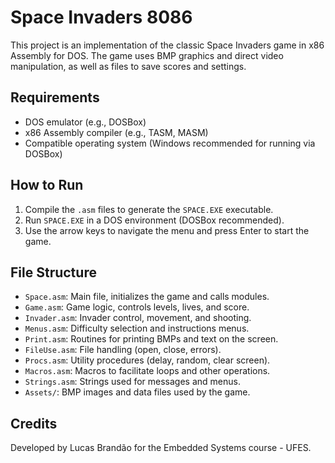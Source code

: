 # Space Invaders 8086

This project is an implementation of the classic Space Invaders game in x86 Assembly for DOS. The game uses BMP graphics and direct video manipulation, as well as files to save scores and settings.

## Requirements
- DOS emulator (e.g., DOSBox)
- x86 Assembly compiler (e.g., TASM, MASM)
- Compatible operating system (Windows recommended for running via DOSBox)

## How to Run
1. Compile the `.asm` files to generate the `SPACE.EXE` executable.
2. Run `SPACE.EXE` in a DOS environment (DOSBox recommended).
3. Use the arrow keys to navigate the menu and press Enter to start the game.

## File Structure
- `Space.asm`: Main file, initializes the game and calls modules.
- `Game.asm`: Game logic, controls levels, lives, and score.
- `Invader.asm`: Invader control, movement, and shooting.
- `Menus.asm`: Difficulty selection and instructions menus.
- `Print.asm`: Routines for printing BMPs and text on the screen.
- `FileUse.asm`: File handling (open, close, errors).
- `Procs.asm`: Utility procedures (delay, random, clear screen).
- `Macros.asm`: Macros to facilitate loops and other operations.
- `Strings.asm`: Strings used for messages and menus.
- `Assets/`: BMP images and data files used by the game.

## Credits
Developed by Lucas Brandão for the Embedded Systems course - UFES.
